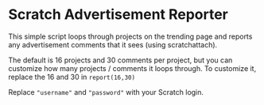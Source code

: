 # Scratch Advertisement Reporter

This simple script loops through projects on the trending page and reports any advertisement comments that it sees (using scratchattach).

The default is 16 projects and 30 comments per project, but you can customize how many projects / comments it loops through.
To customize it, replace the 16 and 30 in `report(16,30)`

Replace `"username"` and `"password"` with your Scratch login.
